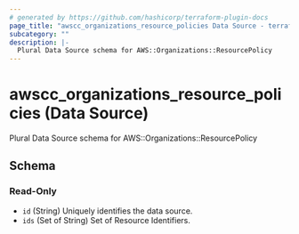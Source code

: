 ```yaml
---
# generated by https://github.com/hashicorp/terraform-plugin-docs
page_title: "awscc_organizations_resource_policies Data Source - terraform-provider-awscc"
subcategory: ""
description: |-
  Plural Data Source schema for AWS::Organizations::ResourcePolicy
---
```


# awscc_organizations_resource_policies (Data Source)

Plural Data Source schema for AWS::Organizations::ResourcePolicy



<!-- schema generated by tfplugindocs -->
## Schema

### Read-Only

- `id` (String) Uniquely identifies the data source.
- `ids` (Set of String) Set of Resource Identifiers.
